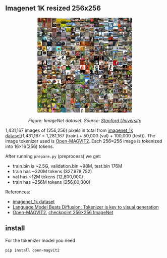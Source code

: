 ## Imagenet 1K resized 256x256


<p align="center">
    <img src="imagenet.jpg" alt="ImageNet dataset" width="300">
</p>
<p align="center">
    <em>Figure: ImageNet dataset. Source: <a href="https://cs.stanford.edu/people/karpathy/cnnembed/">Stanford University</a></em>
</p>


1,431,167 images of (256,256) pixels in total from [imagenet_1k dataset](https://huggingface.co/datasets/evanarlian/imagenet_1k_resized_256)(1,431,167 = 1,281,167 (train) + 50,000 (val) + 100,000 (test)). The image tokenizer used is [Open-MAGVIT2](https://github.com/TencentARC/Open-MAGVIT2/tree/main). Each 256×256 image is tokenized into 16×16(256) tokens. 

After running `prepare.py` (preprocess) we get:

- train.bin is ~2.5G, validation.bin ~98M, test.bin 176M
- train has ~320M tokens (327,978,752)
- val has ~12M tokens (12,800,000)
- train has ~256M tokens (256,00,000)





References:

- [imagenet_1k dataset](https://huggingface.co/datasets/evanarlian/imagenet_1k_resized_256)
- [Language Model Beats Diffusion: Tokenizer is key to visual generation](https://magvit.cs.cmu.edu/v2/)
- [Open-MAGVIT2](https://github.com/TencentARC/Open-MAGVIT2/tree/main), [checkpoint 256×256 ImageNet](https://huggingface.co/TencentARC/Open-MAGVIT2/blob/main/imagenet_256_L.ckpt)


## install

For the tokenizer model you need

```bash
pip install open-magvit2
```